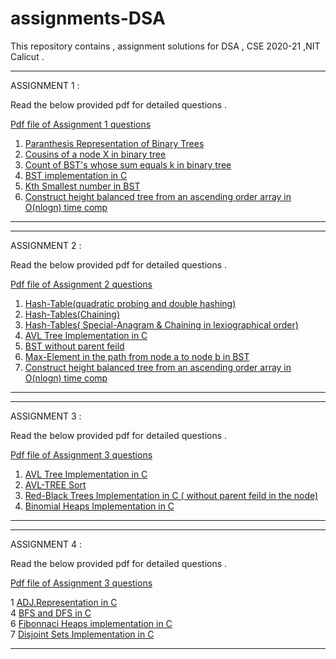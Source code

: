 # assignments-DSA

This repository contains , assignment solutions for DSA , CSE 2020-21 ,NIT Calicut . 

_______________________________________________________________________________________________

ASSIGNMENT 1  :

Read the below provided pdf for detailed questions .

<a href = "https://github.com/karthik-siru/assignments-DSA/blob/master/assignment1/CS2094D_Assignment_1_new.pdf"> Pdf file of Assignment 1 questions </a>

1. <a href = "https://github.com/karthik-siru/assignments-DSA/blob/master/assignment1/1.c"> Paranthesis Representation of Binary Trees </a>
2. <a href = "https://github.com/karthik-siru/assignments-DSA/blob/master/assignment1/2.c"> Cousins of a node X in binary tree </a>
3. <a href = "https://github.com/karthik-siru/assignments-DSA/blob/master/assignment1/3.c"> Count of BST's whose sum equals k in binary tree </a>
4. <a href = "https://github.com/karthik-siru/assignments-DSA/blob/master/assignment1/4.c"> BST implementation in C  </a>
5. <a href = "https://github.com/karthik-siru/assignments-DSA/blob/master/assignment1/5.c"> Kth Smallest number in BST </a>
6. <a href = "https://github.com/karthik-siru/assignments-DSA/blob/master/assignment1/6.c"> Construct height balanced tree from an ascending order array in O(nlogn) time comp </a>

________________________________________________________________________________________________

_______________________________________________________________________________________________

ASSIGNMENT 2  :

Read the below provided pdf for detailed questions .

<a href = "https://github.com/karthik-siru/assignments-DSA/blob/master/assignment2/CS2094D_Assignment_2_updated.pdf"> Pdf file of Assignment 2 questions </a>

1. <a href = "https://github.com/karthik-siru/assignments-DSA/blob/master/assignment2/1.c"> Hash-Table(quadratic probing and double hashing) </a>
2. <a href = "https://github.com/karthik-siru/assignments-DSA/blob/master/assignment2/2.c"> Hash-Tables(Chaining) </a>
3. <a href = "https://github.com/karthik-siru/assignments-DSA/blob/master/assignment2/3.c"> Hash-Tables( Special-Anagram & Chaining in lexiographical order) </a>
4. <a href = "https://github.com/karthik-siru/assignments-DSA/blob/master/assignment3/1.c"> AVL Tree Implementation in C </a>
5. <a href = "https://github.com/karthik-siru/assignments-DSA/blob/master/assignment2/5.c"> BST without parent feild  </a>
6. <a href = "https://github.com/karthik-siru/assignments-DSA/blob/master/assignment2/6.c"> Max-Element in the path from node a to node b in BST </a>
7. <a href = "https://github.com/karthik-siru/assignments-DSA/blob/master/assignment2/7.c"> Construct height balanced tree from an ascending order array in O(nlogn) time comp </a>

________________________________________________________________________________________________

_______________________________________________________________________________________________

ASSIGNMENT 3  :

Read the below provided pdf for detailed questions .

<a href = "https://github.com/karthik-siru/assignments-DSA/blob/master/assignment3/CS2094D_Assignment_3_.pdf"> Pdf file of Assignment 3 questions </a>

1. <a href = "https://github.com/karthik-siru/assignments-DSA/blob/master/assignment3/1.c"> AVL Tree Implementation in C </a>
2. <a href = "https://github.com/karthik-siru/assignments-DSA/blob/master/assignment3/2.c"> AVL-TREE Sort  </a>
3. <a href = "https://github.com/karthik-siru/assignments-DSA/blob/master/assignment3/3.c"> Red-Black Trees Implementation in C ( without parent feild in the node)</a>
4. <a href = "https://github.com/karthik-siru/assignments-DSA/blob/master/assignment3/4.c"> Binomial Heaps Implementation in C </a>

________________________________________________________________________________________________

_______________________________________________________________________________________________

ASSIGNMENT 4  :

Read the below provided pdf for detailed questions .

<a href = "https://github.com/karthik-siru/assignments-DSA/blob/master/assignment3/CS2094D_Assignment_3_.pdf"> Pdf file of Assignment 3 questions </a>

 1 <a href = "https://github.com/karthik-siru/assignments-DSA/blob/master/assignment4/1.c"> ADJ.Representation in C </a> <br>
 4 <a href = "https://github.com/karthik-siru/assignments-DSA/blob/master/assignment4/4.c"> BFS and DFS in C  </a><br>
 6 <a href = "https://github.com/karthik-siru/assignments-DSA/blob/master/assignment4/6.c"> Fibonnaci Heaps implementation in C</a><br>
 7 <a href = "https://github.com/karthik-siru/assignments-DSA/blob/master/assignment4/7.c"> Disjoint Sets Implementation in C </a><br>

________________________________________________________________________________________________
